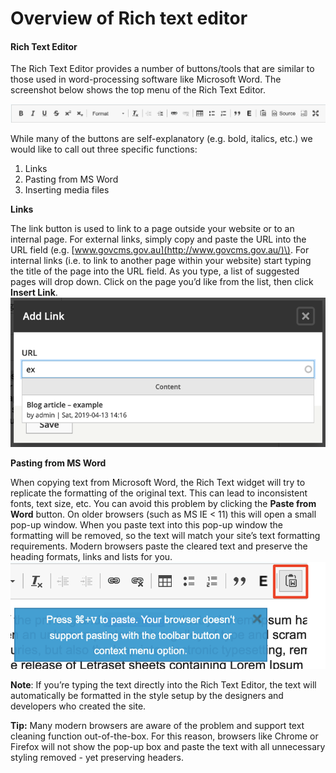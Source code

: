 # Overview of Rich text editor

#### Rich Text Editor

The Rich Text Editor provides a number of buttons/tools that are similar to those used in word-processing software like Microsoft Word. The screenshot below shows the top menu of the Rich Text Editor.

![](../.gitbook/assets/27%20%282%29%20%282%29.png)

While many of the buttons are self-explanatory \(e.g. bold, italics, etc.\) we would like to call out three specific functions:

1. Links
2. Pasting from MS Word
3. Inserting media files

**Links**

The link button is used to link to a page outside your website or to an internal page. For external links, simply copy and paste the URL into the URL field \(e.g. [www.govcms.gov.au](http://www.govcms.gov.au/)\). For internal links \(i.e. to link to another page within your website\) start typing the title of the page into the URL field. As you type, a list of suggested pages will drop down. Click on the page you’d like from the list, then click **Insert Link**.![](../.gitbook/assets/29%20%282%29%20%281%29.png)

**Pasting from MS Word**

When copying text from Microsoft Word, the Rich Text widget will try to replicate the formatting of the original text. This can lead to inconsistent fonts, text size, etc. You can avoid this problem by clicking the **Paste from Word** button. On older browsers \(such as MS IE &lt; 11\) this will open a small pop-up window. When you paste text into this pop-up window the formatting will be removed, so the text will match your site’s text formatting requirements. Modern browsers paste the cleared text and preserve the heading formats, links and lists for you. ![](../.gitbook/assets/30%20%282%29%20%282%29.png)

**Note**: If you’re typing the text directly into the Rich Text Editor, the text will automatically be formatted in the style setup by the designers and developers who created the site.

**Tip:** Many modern browsers are aware of the problem and support text cleaning function out-of-the-box. For this reason, browsers like Chrome or Firefox will not show the pop-up box and paste the text with all unnecessary styling removed - yet preserving headers.

